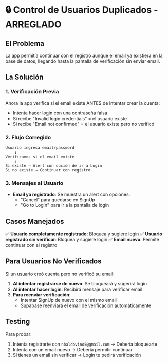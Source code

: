 # 🔒 Control de Usuarios Duplicados - ARREGLADO

## El Problema
La app permitía continuar con el registro aunque el email ya existiera en la base de datos, llegando hasta la pantalla de verificación sin enviar email.

## La Solución

### 1. Verificación Previa
Ahora la app verifica si el email existe ANTES de intentar crear la cuenta:
- Intenta hacer login con una contraseña falsa
- Si recibe "Invalid login credentials" = el usuario existe
- Si recibe "Email not confirmed" = el usuario existe pero no verificó

### 2. Flujo Corregido
```
Usuario ingresa email/password
    ↓
Verificamos si el email existe
    ↓
Si existe → Alert con opción de ir a Login
Si no existe → Continuar con registro
```

### 3. Mensajes al Usuario
- **Email ya registrado**: Se muestra un alert con opciones:
  - "Cancel" para quedarse en SignUp
  - "Go to Login" para ir a la pantalla de login

## Casos Manejados

✅ **Usuario completamente registrado**: Bloquea y sugiere login
✅ **Usuario registrado sin verificar**: Bloquea y sugiere login
✅ **Email nuevo**: Permite continuar con el registro

## Para Usuarios No Verificados

Si un usuario creó cuenta pero no verificó su email:
1. **Al intentar registrarse de nuevo**: Se bloqueará y sugerirá login
2. **Al intentar hacer login**: Recibirá mensaje para verificar email
3. **Para reenviar verificación**: 
   - Intentar SignUp de nuevo con el mismo email
   - Supabase reenviará el email de verificación automáticamente

## Testing
Para probar:
1. Intenta registrarte con `nbaldovino5@gmail.com` → Debería bloquearte
2. Intenta con un email nuevo → Debería permitir continuar
3. Si tienes un email sin verificar → Login te pedirá verificación 